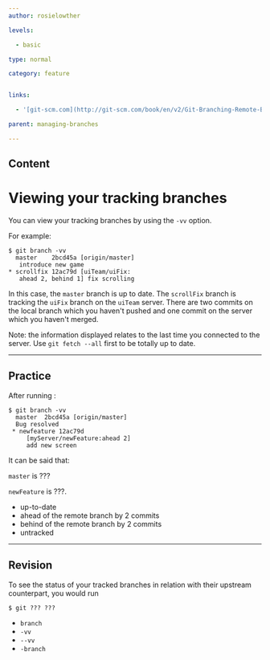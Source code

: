 ```yaml
---
author: rosielowther

levels:

  - basic

type: normal

category: feature


links:

  - '[git-scm.com](http://git-scm.com/book/en/v2/Git-Branching-Remote-Branches){website}'

parent: managing-branches

---
```

## Content
# Viewing your tracking branches

You can view your tracking branches by using the `-vv` option.

For example:
```
$ git branch -vv
  master    2bcd45a [origin/master]
   introduce new game
* scrollfix 12ac79d [uiTeam/uiFix: 
   ahead 2, behind 1] fix scrolling
```
In this case, the `master` branch is up to date. The `scrollFix` branch is tracking the `uiFix` branch on the `uiTeam` server. There are two commits on the local branch which you haven't pushed and one commit on the server which you haven't merged.

Note: the information displayed relates to the last time you connected to the server. Use `git fetch --all` first to be totally up to date.

---
## Practice

After running :
```
$ git branch -vv
  master  2bcd45a [origin/master]
  Bug resolved
 * newfeature 12ac79d 
     [myServer/newFeature:ahead 2]
     add new screen
```
It can be said that:

`master` is ??? 

`newFeature` is ???.


* up-to-date
* ahead of the remote branch by 2 commits
* behind of the remote branch by 2 commits
* untracked

---
## Revision

To see the status of your tracked branches in relation with their upstream counterpart, you would run
```
$ git ??? ???
```

* `branch`
* `-vv`
* `--vv`
* `-branch`

